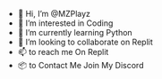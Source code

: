 - 👋 Hi, I’m @MZPlayz
- 👀 I’m interested in Coding
- 🌱 I’m currently learning Python
- 💞️ I’m looking to collaborate on Replit
- 📫 to reach me On Replit
- 📦 to Contact Me Join My Discord

<!---
MZPlayz/MZPlayz is a ✨ special ✨ repository because its `README.md` (this file) appears on your GitHub profile.
You can click the Preview link to take a look at your changes.
--->
